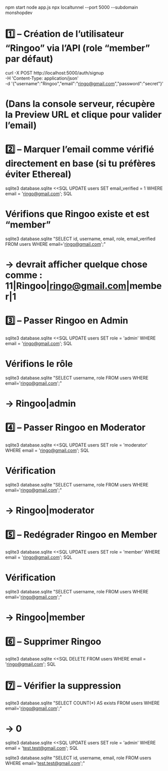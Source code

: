 npm start
node app.js
npx localtunnel --port 5000 --subdomain monshopdev

# 1️⃣ – Création de l’utilisateur “Ringoo” via l’API (role “member” par défaut)

curl -X POST http://localhost:5000/auth/signup \
 -H 'Content-Type: application/json' \
 -d '{"username":"Ringoo","email":"ringo@gmail.com","password":"secret"}'

# (Dans la console serveur, récupère la Preview URL et clique pour valider l’email)

# 2️⃣ – Marquer l’email comme vérifié directement en base (si tu préfères éviter Ethereal)

sqlite3 database.sqlite <<SQL
UPDATE users
SET email_verified = 1
WHERE email = 'ringo@gmail.com';
SQL

# Vérifions que Ringoo existe et est “member”

sqlite3 database.sqlite "SELECT id, username, email, role, email_verified FROM users WHERE email='ringo@gmail.com';"

# → devrait afficher quelque chose comme : 11|Ringoo|ringo@gmail.com|member|1

# 3️⃣ – Passer Ringoo en Admin

sqlite3 database.sqlite <<SQL
UPDATE users
SET role = 'admin'
WHERE email = 'ringo@gmail.com';
SQL

# Vérifions le rôle

sqlite3 database.sqlite "SELECT username, role FROM users WHERE email='ringo@gmail.com';"

# → Ringoo|admin

# 4️⃣ – Passer Ringoo en Moderator

sqlite3 database.sqlite <<SQL
UPDATE users
SET role = 'moderator'
WHERE email = 'ringo@gmail.com';
SQL

# Vérification

sqlite3 database.sqlite "SELECT username, role FROM users WHERE email='ringo@gmail.com';"

# → Ringoo|moderator

# 5️⃣ – Redégrader Ringoo en Member

sqlite3 database.sqlite <<SQL
UPDATE users
SET role = 'member'
WHERE email = 'ringo@gmail.com';
SQL

# Vérification

sqlite3 database.sqlite "SELECT username, role FROM users WHERE email='ringo@gmail.com';"

# → Ringoo|member

# 6️⃣ – Supprimer Ringoo

sqlite3 database.sqlite <<SQL
DELETE FROM users
WHERE email = 'ringo@gmail.com';
SQL

# 7️⃣ – Vérifier la suppression

sqlite3 database.sqlite "SELECT COUNT(\*) AS exists FROM users WHERE email='ringo@gmail.com';"

# → 0

sqlite3 database.sqlite <<SQL
UPDATE users
SET role = 'admin'
WHERE email = 'test.test@gmail.com';
SQL

sqlite3 database.sqlite "SELECT id, username, email, role FROM users WHERE email='test.test@gmail.com';"
